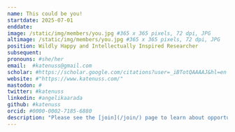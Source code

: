 ```yaml
---
name: This could be you!
startdate: 2025-07-01
enddate:
image: /static/img/members/you.jpg #365 x 365 pixels, 72 dpi, JPG
altimage: /static/img/members/you.jpg #365 x 365 pixels, 72 dpi, JPG
position: Wildly Happy and Intellectually Inspired Researcher
subsequent:
pronouns: #she/her
email:  #katenuss@gmail.com
scholar: #https://scholar.google.com/citations?user=_iBTotQAAAAJ&hl=en
website: #"https://www.katenuss.com/"
mastodon: #
twitter: #katenuss
linkedin: #angelikaarada
github: #katenuss
orcid: #0000-0002-7185-6880
description: "Please see the [join](/join/) page to learn about opportunities in the lab." 
---
```


